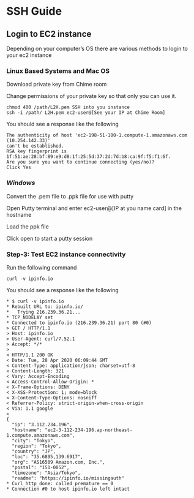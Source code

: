 
# SSH Guide

## Login to EC2 instance 
Depending on your computer’s OS there are various methods to login to your ec2 instance 

###   Linux Based Systems and Mac OS
Download private key from Chime room

Change permissions of your private key so that only you can use it. 
```
chmod 400 /path/L2H.pem SSH into you instance 
ssh -i /path/ L2H.pem ec2-user@[See your IP at Chime Room] 
```

You should see a response like the following 
```
The authenticity of host 'ec2-198-51-100-1.compute-1.amazonaws.com (10.254.142.33)'
can't be established.
RSA key fingerprint is 1f:51:ae:28:bf:89:e9:d8:1f:25:5d:37:2d:7d:b8:ca:9f:f5:f1:6f. 
Are you sure you want to continue connecting (yes/no)? 
Click Yes 
```

### *Windows* 
Convert the .pem file to .ppk file for use with putty 

Open Putty terminal and enter ec2-user@[IP at you name card] in the hostname 
 
Load the ppk file 
 

Click open to start a putty session 


### Step-3: Test EC2 instance connectivity
Run the following command  

```
curl -v ipinfo.io
```

You should see a response like the following
```
* $ curl -v ipinfo.io
* Rebuilt URL to: ipinfo.io/
*   Trying 216.239.36.21...
* TCP_NODELAY set
* Connected to ipinfo.io (216.239.36.21) port 80 (#0)
> GET / HTTP/1.1
> Host: ipinfo.io
> User-Agent: curl/7.52.1
> Accept: */*
>
< HTTP/1.1 200 OK
< Date: Tue, 28 Apr 2020 06:09:44 GMT
< Content-Type: application/json; charset=utf-8
< Content-Length: 321
< Vary: Accept-Encoding
< Access-Control-Allow-Origin: *
< X-Frame-Options: DENY
< X-XSS-Protection: 1; mode=block
< X-Content-Type-Options: nosniff
< Referrer-Policy: strict-origin-when-cross-origin
< Via: 1.1 google
<
{
  "ip": "3.112.234.196",
  "hostname": "ec2-3-112-234-196.ap-northeast-1.compute.amazonaws.com",
  "city": "Tokyo",
  "region": "Tokyo",
  "country": "JP",
  "loc": "35.6895,139.6917",
  "org": "AS16509 Amazon.com, Inc.",
  "postal": "151-0052",
  "timezone": "Asia/Tokyo",
  "readme": "https://ipinfo.io/missingauth"
* Curl_http_done: called premature == 0
* Connection #0 to host ipinfo.io left intact
```


